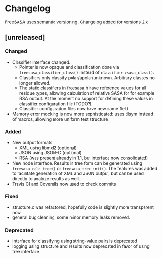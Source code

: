 # Changelog
FreeSASA uses semantic versioning. Changelog added for versions 2.x

## [unreleased]

### Changed
* Classifier interface changed.
  * Pointer is now opaque and classification done via
    `freesasa_classifier_class()` instead of
    `classifier->sasa_class()`.
  * Classifiers only classify polar/apolar/unknown. Arbitrary classes
    no longer allowed.
  * The static classifiers in freesasa.h have reference values for all
    residue types, allowing calculation of relative SASA for for
    example RSA output. At the moment no support for defining these
    values in classifier configuration file (TODO?).
  * Classifier configuration files now have new name field
* Memory error mocking is now more sophisticated: uses dlsym instead
  of macros, allowing more uniform test structure.

### Added
* New output formats
  * XML using libmxl2 (optional)
  * JSON using JSON-C (optional)
  * RSA (was present already in 1.1, but interface now consolidated)
* New node interface. Results in tree form can be generated using
  `freesasa_calc_tree()` or `freesasa_tree_init()`. The features was
  added to facilitate generation of XML and JSON output, but can be
  used directly to analyze results as well.
* Travis CI and Coveralls now used to check commits

### Fixed
* structure.c was refactored, hopefully code is slightly more
  transparent now
* general bug cleaning, some minor memory leaks removed.

### Deprecated
* interface for classifying using string-value pairs is deprecated
* logging using structure and results now deprecated in favor of using
  tree interface

